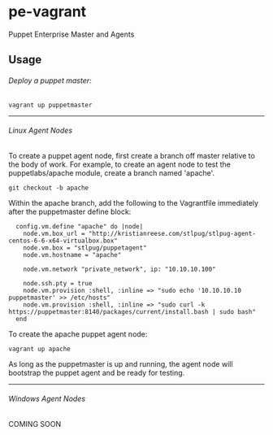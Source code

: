 # pe-vagrant
Puppet Enterprise Master and Agents

## Usage
###### Deploy a puppet master:
```
vagrant up puppetmaster
```

***

###### Linux Agent Nodes
To create a puppet agent node, first create a branch off master relative to the body of work.  For example, to create an agent node to test the puppetlabs/apache module, create a branch named 'apache'.
```
git checkout -b apache
```

Within the apache branch, add the following to the Vagrantfile immediately after the puppetmaster define block:
```
  config.vm.define "apache" do |node|
    node.vm.box_url = "http://kristianreese.com/stlpug/stlpug-agent-centos-6-6-x64-virtualbox.box"
    node.vm.box = "stlpug/puppetagent"
    node.vm.hostname = "apache"
    
    node.vm.network "private_network", ip: "10.10.10.100"
    
    node.ssh.pty = true
    node.vm.provision :shell, :inline => "sudo echo '10.10.10.10  puppetmaster' >> /etc/hosts"
    node.vm.provision :shell, :inline => "sudo curl -k https://puppetmaster:8140/packages/current/install.bash | sudo bash"
  end
```

To create the apache puppet agent node:
```
vagrant up apache
```

As long as the puppetmaster is up and running, the agent node will bootstrap the puppet agent and be ready for testing.

***

###### Windows Agent Nodes
COMING SOON
